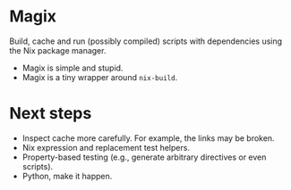 
# Magix

Build, cache and run (possibly compiled) scripts with dependencies using the Nix
package manager.

-   Magix is simple and stupid.
-   Magix is a tiny wrapper around `nix-build`.


# Next steps

-   Inspect cache more carefully. For example, the links may be broken.
-   Nix expression and replacement test helpers.
-   Property-based testing (e.g., generate arbitrary directives or even scripts).
-   Python, make it happen.

